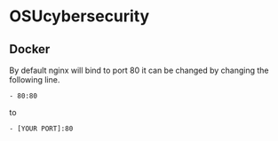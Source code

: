 # OSUcybersecurity

## Docker
By default nginx will bind to port 80 it can be changed by changing the following line.
```
- 80:80
```
to
```
- [YOUR PORT]:80
```